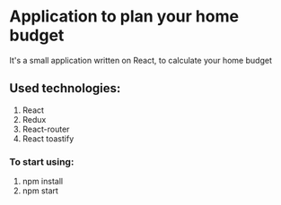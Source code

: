 # Application to plan your home budget
It's a small application written on React, to calculate your home budget
## Used technologies: 
1. React
2. Redux
3. React-router
4. React toastify
### To start using:
1. npm install
2. npm start
